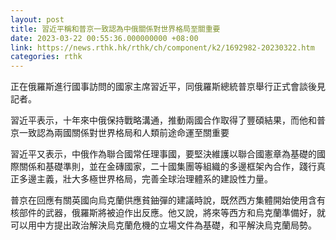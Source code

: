 ```yaml
---
layout: post
title: 習近平稱和普京一致認為中俄關係對世界格局至關重要
date: 2023-03-22 00:55:36.000000000 +08:00
link: https://news.rthk.hk/rthk/ch/component/k2/1692982-20230322.htm
categories: rthk
---
```


正在俄羅斯進行國事訪問的國家主席習近平，同俄羅斯總統普京舉行正式會談後見記者。

習近平表示，十年來中俄保持戰略溝通，推動兩國合作取得了豐碩結果，而他和普京一致認為兩國關係對世界格局和人類前途命運至關重要

習近平又表示，中俄作為聯合國常任理事國，要堅決維護以聯合國憲章為基礎的國際關係和基礎準則，並在金磚國家，二十國集團等組織的多邊框架內合作，踐行真正多邊主義，壯大多極世界格局，完善全球治理體系的建設性力量。

普京在回應有關英國向烏克蘭供應貧鈾彈的建議時說，既然西方集體開始使用含有核部件的武器，俄羅斯將被迫作出反應。他又說，將來等西方和烏克蘭準備好，就可以用中方提出政治解決烏克蘭危機的立場文件為基礎，和平解決烏克蘭局勢。
